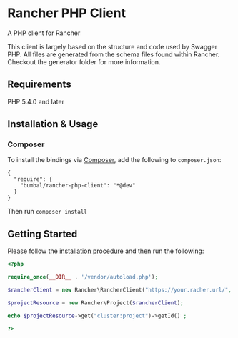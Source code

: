 # Rancher PHP Client
A PHP client for Rancher

This client is largely based on the structure and code used by Swagger PHP. All files are generated from the schema files found within Rancher. Checkout the generator folder for more information.

## Requirements

PHP 5.4.0 and later

## Installation & Usage
### Composer

To install the bindings via [Composer](http://getcomposer.org/), add the following to `composer.json`:

```
{
  "require": {
    "bumbal/rancher-php-client": "*@dev"
  }
}
```

Then run `composer install`

## Getting Started

Please follow the [installation procedure](#installation--usage) and then run the following:

```php
<?php

require_once(__DIR__ . '/vendor/autoload.php');

$rancherClient = new Rancher\RancherClient("https://your.racher.url/", "rancher_token", "rancher_secret");

$projectResource = new Rancher\Project($rancherClient);

echo $projectResource->get("cluster:project")->getId() ;

?>
```